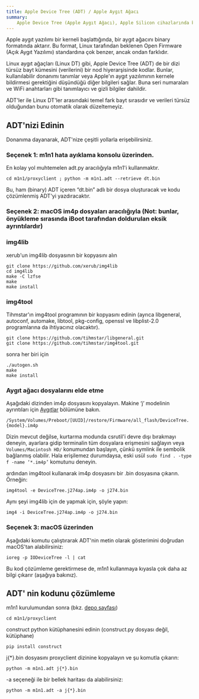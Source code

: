 ```yaml
---
title: Apple Device Tree (ADT) / Apple Aygıt Ağacı
summary:
    Apple Device Tree (Apple Aygıt Ağacı), Apple Silicon cihazlarında kullanılan donanım keşif ve başlatma sistemidir.
---
```


Apple aygıt yazılımı bir kerneli başlattığında, bir aygıt ağacını binary formatında aktarır. Bu format, Linux tarafından beklenen Open Firmware (Açık Aygıt Yazılımı) standardına çok benzer, ancak ondan farklıdır.

Linux aygıt ağaçları (Linux DT) gibi, Apple Device Tree (ADT) de bir dizi türsüz bayt kümesini (verilerini) bir nod hiyerarşisinde kodlar. Bunlar, kullanılabilir donanımı tanımlar veya Apple'ın aygıt yazılımının kernele bildirmesi gerektiğini düşündüğü diğer bilgileri sağlar. Buna seri numaraları ve WiFi anahtarları gibi tanımlayıcı ve gizli bilgiler dahildir.  

ADT'ler ile Linux DT'ler arasındaki temel fark bayt sırasıdır ve verileri türsüz olduğundan bunu otomatik olarak düzeltemeyiz.

## ADT'nizi Edinin

Donanıma dayanarak, ADT'nize çeşitli yollarla erişebilirsiniz.  

### Seçenek 1: m1n1 hata ayıklama konsolu üzerinden.  
En kolay yol muhtemelen adt.py aracılığıyla m1n1'i kullanmaktır.

```
cd m1n1/proxyclient ; python -m m1n1.adt --retrieve dt.bin
```

Bu, ham (binary) ADT içeren “dt.bin” adlı bir dosya oluşturacak ve kodu çözümlenmiş ADT'yi yazdıracaktır.

### Seçenek 2: macOS im4p dosyaları aracılığıyla (Not: bunlar, önyükleme sırasında iBoot tarafından doldurulan eksik ayrıntılardır)
### img4lib
xerub'un img4lib dosyasının bir kopyasını alın

```
git clone https://github.com/xerub/img4lib
cd img4lib
make -C lzfse
make
make install
```

### img4tool
Tihmstar'ın img4tool programının bir kopyasını edinin (ayrıca libgeneral, autoconf, automake, libtool, pkg-config, openssl ve libplist-2.0 programlarına da ihtiyacınız olacaktır).

```
git clone https://github.com/tihmstar/libgeneral.git
git clone https://github.com/tihmstar/img4tool.git
```
sonra her biri için

```
./autogen.sh
make
make install
```
### Aygıt ağacı dosyalarını elde etme
Aşağıdaki dizinden im4p dosyasını kopyalayın. Makine ‘j’ modelinin ayrıntıları için [Aygıtlar](../hw/devices/device-list.md) bölümüne bakın.

`/System/Volumes/Preboot/[UUID]/restore/Firmware/all_flash/DeviceTree.{model}.im4p`

Dizin mevcut değilse, kurtarma modunda csrutil'i devre dışı bırakmayı deneyin, ayarlara gidip terminalin tüm dosyalara erişmesini sağlayın veya `Volumes/Macintosh HD/` konumundan başlayın, çünkü symlink ile sembolik bağlanmış olabilir. Hala erişilemez durumdaysa, eski usül `sudo find . -type f -name ‘*.im4p’` komutunu deneyin.

ardından img4tool kullanarak im4p dosyasını bir .bin dosyasına çıkarın. Örneğin:
```
img4tool -e DeviceTree.j274ap.im4p -o j274.bin
```
Aynı şeyi img4lib için de yapmak için, şöyle yapın:
```
img4 -i DeviceTree.j274ap.im4p -o j274.bin
```

### Seçenek 3: macOS üzerinden

Aşağıdaki komutu çalıştırarak ADT'nin metin olarak gösterimini doğrudan macOS'tan alabilirsiniz:
```
ioreg -p IODeviceTree -l | cat
```
Bu kod çözümleme gerektirmese de, m1n1 kullanmaya kıyasla çok daha az bilgi çıkarır (aşağıya bakınız).

## ADT' nin kodunu çözümleme

m1n1 kurulumundan sonra (bkz. [depo sayfası](https://github.com/AsahiLinux/m1n1))

`cd m1n1/proxyclient`

construct python kütüphanesini edinin (construct.py dosyası değil, kütüphane)

`pip install construct`

j{*}.bin dosyasını proxyclient dizinine kopyalayın ve şu komutla çıkarın:

`python -m m1n1.adt j{*}.bin`

-a seçeneği ile bir bellek haritası da alabilirsiniz:

`python -m m1n1.adt -a j{*}.bin` 
